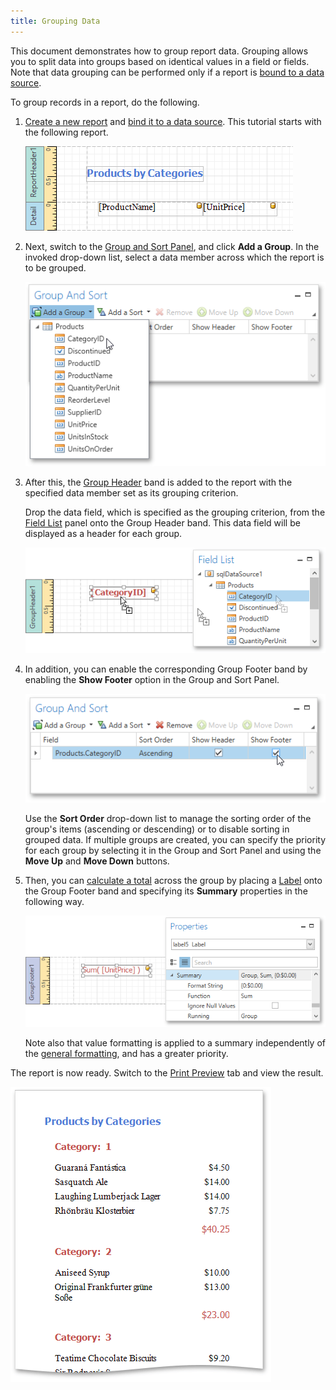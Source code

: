 ```yaml
---
title: Grouping Data
---
```

This document demonstrates how to group report data. Grouping allows you to split data into groups based on identical values in a field or fields. Note that data grouping can be performed only if a report is [bound to a data source](../../../../../../interface-elements-for-desktop/articles/report-designer/report-designer-for-wpf/creating-reports/providing-data/binding-a-report-to-data.md).

To group records in a report, do the following.
1. [Create a new report](../../../../../../interface-elements-for-desktop/articles/report-designer/report-designer-for-wpf/creating-reports/basic-operations/create-a-new-report.md) and [bind it to a data source](../../../../../../interface-elements-for-desktop/articles/report-designer/report-designer-for-wpf/creating-reports/providing-data/binding-a-report-to-data.md). This tutorial starts with the following report.
	
	![EUD_WpfReportDersigner_Grouping_InitialReport](../../../../../images/Img123495.png)
2. Next, switch to the [Group and Sort Panel](../../../../../../interface-elements-for-desktop/articles/report-designer/report-designer-for-wpf/interface-elements/group-and-sort-panel.md), and click **Add a Group**. In the invoked drop-down list, select a data member across which the report is to be grouped.
	
	![EUD_WpfReportDersigner_Grouping_1](../../../../../images/Img123496.png)
3. After this, the [Group Header](../../../../../../interface-elements-for-desktop/articles/report-designer/report-designer-for-wpf/report-elements/report-bands.md) band is added to the report with the specified data member set as its grouping criterion.
	
	Drop the data field, which is specified as the grouping criterion, from the [Field List](../../../../../../interface-elements-for-desktop/articles/report-designer/report-designer-for-wpf/interface-elements/field-list.md) panel onto the Group Header band. This data field will be displayed as a header for each group.
	
	![EUD_WpfReportDersigner_Grouping_2](../../../../../images/Img123497.png)
4. In addition, you can enable the corresponding Group Footer band by enabling the **Show Footer** option in the Group and Sort Panel.
	
	![EUD_WpfReportDersigner_Grouping_3](../../../../../images/Img123498.png)
	
	Use the **Sort Order** drop-down list to manage the sorting order of the group's items (ascending or descending) or to disable sorting in grouped data. If multiple groups are created, you can specify the priority for each group by selecting it in the Group and Sort Panel and using the **Move Up** and **Move Down** buttons.
5. Then, you can [calculate a total](../../../../../../interface-elements-for-desktop/articles/report-designer/report-designer-for-wpf/creating-reports/shaping-data/calculating-summaries.md) across the group by placing a [Label](../../../../../../interface-elements-for-desktop/articles/report-designer/report-designer-for-wpf/report-elements/report-controls.md) onto the Group Footer band and specifying its **Summary** properties in the following way.
	
	![EUD_WpfReportDersigner_Grouping_4](../../../../../images/Img123499.png)
	
	Note also that value formatting is applied to a summary independently of the [general formatting](../../../../../../interface-elements-for-desktop/articles/report-designer/report-designer-for-wpf/creating-reports/shaping-data/formatting-data.md), and has a greater priority.

The report is now ready. Switch to the [Print Preview](../../../../../../interface-elements-for-desktop/articles/report-designer/report-designer-for-wpf/document-preview.md) tab and view the result.

![EUD_WpfReportDersigner_Grouping_Result](../../../../../images/Img123500.png)